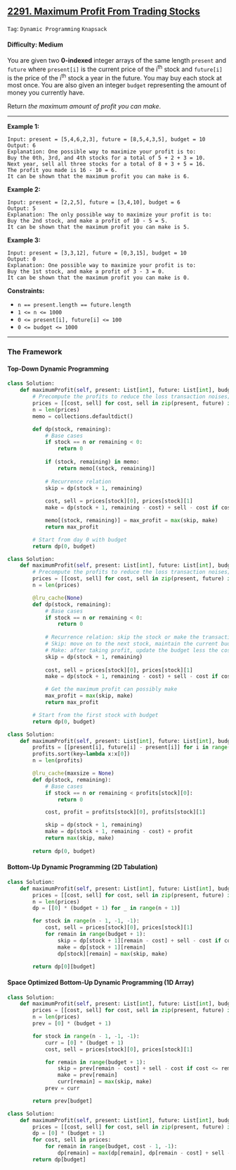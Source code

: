 ## [2291. Maximum Profit From Trading Stocks](https://leetcode.com/problems/maximum-profit-from-trading-stocks/)

```Tag```: ```Dynamic Programming``` ```Knapsack```

#### Difficulty: Medium

You are given two __0-indexed__ integer arrays of the same length ```present``` and ```future``` where ```present[i]``` is the current price of the i<sup>th</sup> stock and ```future[i]``` is the price of the i<sup>th</sup> stock a year in the future. You may buy each stock at most once. You are also given an integer ```budget``` representing the amount of money you currently have.

Return _the maximum amount of profit you can make_.

---

__Example 1:__
```
Input: present = [5,4,6,2,3], future = [8,5,4,3,5], budget = 10
Output: 6
Explanation: One possible way to maximize your profit is to:
Buy the 0th, 3rd, and 4th stocks for a total of 5 + 2 + 3 = 10.
Next year, sell all three stocks for a total of 8 + 3 + 5 = 16.
The profit you made is 16 - 10 = 6.
It can be shown that the maximum profit you can make is 6.
```

__Example 2:__
```
Input: present = [2,2,5], future = [3,4,10], budget = 6
Output: 5
Explanation: The only possible way to maximize your profit is to:
Buy the 2nd stock, and make a profit of 10 - 5 = 5.
It can be shown that the maximum profit you can make is 5.
```

__Example 3:__
```
Input: present = [3,3,12], future = [0,3,15], budget = 10
Output: 0
Explanation: One possible way to maximize your profit is to:
Buy the 1st stock, and make a profit of 3 - 3 = 0.
It can be shown that the maximum profit you can make is 0.
```

__Constraints:__

- ```n == present.length == future.length```
- ```1 <= n <= 1000```
- ```0 <= present[i], future[i] <= 100```
- ```0 <= budget <= 1000```

---

### The Framework

#### Top-Down Dynamic Programming

```Python
class Solution:
    def maximumProfit(self, present: List[int], future: List[int], budget: int) -> int:
        # Precompute the profits to reduce the loss transaction noises; otherwise, it can be time limit exceeded
        prices = [[cost, sell] for cost, sell in zip(present, future) if sell - cost > 0]
        n = len(prices)
        memo = collections.defaultdict()

        def dp(stock, remaining):
            # Base cases
            if stock == n or remaining < 0:
                return 0
            
            if (stock, remaining) in memo:
                return memo[(stock, remaining)]
        
            # Recurrence relation
            skip = dp(stock + 1, remaining)
            
            cost, sell = prices[stock][0], prices[stock][1]
            make = dp(stock + 1, remaining - cost) + sell - cost if cost <= remaining else 0

            memo[(stock, remaining)] = max_profit = max(skip, make)
            return max_profit

        # Start from day 0 with budget
        return dp(0, budget)
```

```Python
class Solution:
    def maximumProfit(self, present: List[int], future: List[int], budget: int) -> int:
        # Precompute the profits to reduce the loss transaction noises; otherwise, it can be time limit exceeded
        prices = [[cost, sell] for cost, sell in zip(present, future) if sell - cost > 0]
        n = len(prices)

        @lru_cache(None)
        def dp(stock, remaining):
            # Base cases
            if stock == n or remaining < 0:
                return 0
        
            # Recurrence relation: skip the stock or make the transaction?
            # Skip: move on to the next stock, maintain the current budget
            # Make: after taking profit, update the budget less the cost and move on to the next stock
            skip = dp(stock + 1, remaining)
            
            cost, sell = prices[stock][0], prices[stock][1]
            make = dp(stock + 1, remaining - cost) + sell - cost if cost <= remaining else 0

            # Get the maximum profit can possibly make
            max_profit = max(skip, make)
            return max_profit

        # Start from the first stock with budget
        return dp(0, budget)
```

```Python
class Solution:
    def maximumProfit(self, present: List[int], future: List[int], budget: int) -> int:
        profits = [[present[i], future[i] - present[i]] for i in range(len(present)) if present[i] <= budget and future[i] - present[i] > 0]
        profits.sort(key=lambda x:x[0])
        n = len(profits)

        @lru_cache(maxsize = None)
        def dp(stock, remaining):
            # Base cases
            if stock == n or remaining < profits[stock][0]:
                return 0

            cost, profit = profits[stock][0], profits[stock][1]

            skip = dp(stock + 1, remaining)
            make = dp(stock + 1, remaining - cost) + profit
            return max(skip, make)
        
        return dp(0, budget)
```

#### Bottom-Up Dynamic Programming (2D Tabulation)

```Python
class Solution:
    def maximumProfit(self, present: List[int], future: List[int], budget: int) -> int:
        prices = [[cost, sell] for cost, sell in zip(present, future) if sell - cost > 0]
        n = len(prices)
        dp = [[0] * (budget + 1) for _ in range(n + 1)]

        for stock in range(n - 1, -1, -1):
            cost, sell = prices[stock][0], prices[stock][1]
            for remain in range(budget + 1):
                skip = dp[stock + 1][remain - cost] + sell - cost if cost <= remain else 0
                make = dp[stock + 1][remain]
                dp[stock][remain] = max(skip, make)

        return dp[0][budget]
```

#### Space Optimized Bottom-Up Dynamic Programming (1D Array)

```Python
class Solution:
    def maximumProfit(self, present: List[int], future: List[int], budget: int) -> int:
        prices = [[cost, sell] for cost, sell in zip(present, future) if sell - cost > 0]
        n = len(prices)
        prev = [0] * (budget + 1)

        for stock in range(n - 1, -1, -1):
            curr = [0] * (budget + 1)
            cost, sell = prices[stock][0], prices[stock][1]

            for remain in range(budget + 1):
                skip = prev[remain - cost] + sell - cost if cost <= remain else 0
                make = prev[remain]
                curr[remain] = max(skip, make)
            prev = curr

        return prev[budget]
```

```Python
class Solution:
    def maximumProfit(self, present: List[int], future: List[int], budget: int) -> int:
        prices = [[cost, sell] for cost, sell in zip(present, future) if sell - cost > 0]
        dp = [0] * (budget + 1)
        for cost, sell in prices:
            for remain in range(budget, cost - 1, -1): 
                dp[remain] = max(dp[remain], dp[remain - cost] + sell - cost)
        return dp[budget]
```
